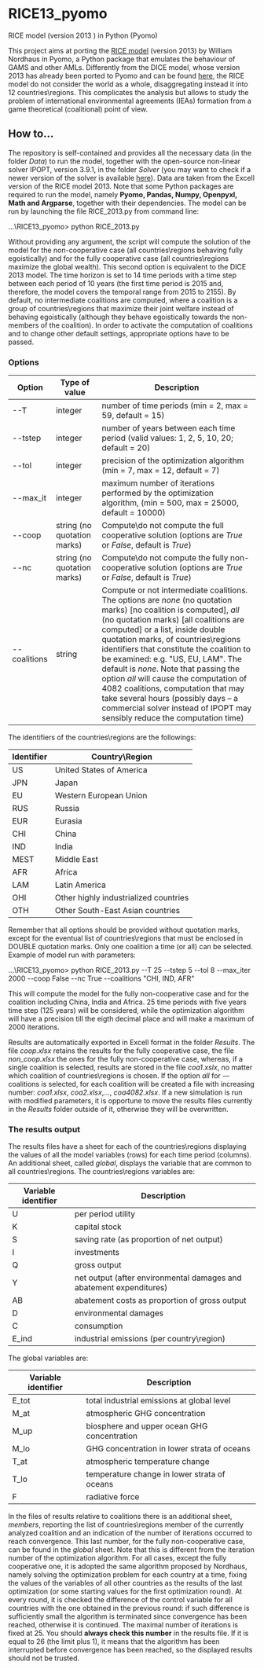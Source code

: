 # RICE13_pyomo
RICE model (version 2013 ) in Python (Pyomo)

This project aims at porting the [RICE model](https://en.wikipedia.org/wiki/DICE_model) (version 2013) by William Nordhaus in Pyomo, a Python package that emulates the behaviour of GAMS and other AMLs.
Differently from the DICE model, whose version 2013 has already been ported to Pyomo and can be found [here](https://github.com/moptimization/pythondice2013implementation), the RICE model do not consider the world as a whole, disaggregating instead it into 12 countries\regions. This complicates the analysis but allows to study the problem of international environmental agreements (IEAs) formation from a game theoretical (coalitional) point of view.

## How to...
The repository is self-contained and provides all the necessary data (in the folder _Data_) to run the model, together with the open-source non-linear solver IPOPT, version 3.9.1, in the folder _Solver_ (you may want to check if a newer version of the solver is available [here]( https://github.com/coin-or/Ipopt)). Data are taken from the Excell version of the RICE model 2013. Note that some Python packages are required to run the model, namely **Pyomo, Pandas, Numpy, Openpyxl, Math and Argparse**, together with their dependencies. 
The model can be run by launching the file RICE_2013.py from command line: 

…\RICE13_pyomo> python RICE_2013.py

Without providing any argument, the script will compute the solution of the model for the non-cooperative case (all countries\regions behaving fully egoistically) and for the fully cooperative case (all countries\regions maximize the global wealth). This second option is equivalent to the DICE 2013 model. The time horizon is set to 14 time periods with a time step between each period of 10 years (the first time period is 2015 and, therefore, the model covers the temporal range from 2015 to 2155). By default, no intermediate coalitions are computed, where a coalition is a group of countries\regions that maximize their joint welfare instead of behaving egoistically (although they behave egoistically towards the non-members of the coalition). In order to activate the computation of coalitions and to change other default settings, appropriate options have to be passed.

### Options
| Option     | Type of value              | Description
|------------ |----------------------------|----------------------------------------------------|
|--T          |integer	                   |number of time periods (min = 2, max = 59, default = 15)|
|--tstep     |integer                    |number of years between each time period (valid values: 1, 2, 5, 10, 20; default = 20)|
|--tol	      |integer	                   |precision of the optimization algorithm (min = 7, max = 12, default = 7)|
|--max_it	  |integer	                   |maximum number of iterations performed by the optimization algorithm, (min = 500, max = 25000, default = 10000)|   
|--coop		    |string (no quotation marks) |Compute\do not compute the full cooperative solution (options are _True_ or _False_, default is _True_)|
|--nc		      |string (no quotation marks) |Compute\do not compute the fully non-cooperative solution (options are _True_ or _False_, default is _True_)|
|--coalitions	|string		                   |Compute or not intermediate coalitions. The options are _none_ (no quotation marks) [no coalition is computed], _all_ (no quotation marks) [all coalitions are computed] or a list, inside double quotation marks, of countries\regions identifiers that constitute the coalition to be examined: e.g. "US, EU, LAM". The default is _none_. Note that passing the option _all_ will cause the computation of 4082 coalitions, computation that may take several hours (possibly days – a commercial solver instead of IPOPT may sensibly reduce the computation time)|

The identifiers of the countries\regions are the followings:

| Identifier | Country\Region |
|------------|----------------|
|US			|United States of America|
|JPN			|Japan|
|EU			|Western European Union|
|RUS		 | Russia|
|EUR		  |Eurasia|
|CHI			|China|
|IND			|India|
|MEST		|Middle East|
|AFR			|Africa|
|LAM		  |Latin America|
|OHI			|Other highly industrialized countries|
|OTH		  |Other South-East Asian countries|

Remember that all options should be provided without quotation marks, except for the eventual list of countries\regions that must be enclosed in DOUBLE quotation marks. Only one coalition a time (or all) can be selected.
Example of model run with parameters:

 …\RICE13_pyomo> python RICE_2013.py --T 25 --tstep 5 --tol 8 --max_iter 2000 --coop False --nc True --coalitions "CHI, IND, AFR"
 
This will compute the model for the fully non-cooperative case and for the coalition including China, India and Africa. 25 time periods with five years time step (125 years) will be considered, while the optimization algorithm will have a precision till the eigth decimal place and will make a maximum of 2000 iterations.
 
Results are automatically exported in Excell format in the folder _Results_. The file _coop.xlsx_ retains the results for the fully cooperative case, the file _non_coop.xlsx_ the ones for the fully non-cooperative case, whereas, if a single coalition is selected, results are stored in the file _coa1.xslx_, no matter which coalition of countries\regions is chosen. If the option _all_ for -–coalitions is selected, for each coalition will be created a file with increasing number: _coa1.xlsx_, _coa2.xlsx_,..., _coa4082.xlsx_. If a new simulation is run with modified parameters, it is opportune to move the results files currently in the _Results_ folder outside of it, otherwise they will be overwritten. 

### The results output
The results files have a sheet for each of the countries\regions displaying the values of all the model variables (rows) for each time period (columns). An additional sheet, called _global_, displays the variable that are common to all countries\regions. 
The countries\regions variables are:    

|Variable identifier|Description|
|------------|----------------|
|U		    |per period utility|
|K		    |capital stock|
|S		    |saving rate (as proportion of net output)|
|I		    |investments|
|Q		    |gross output|
|Y		    |net output (after environmental damages and abatement expenditures)|
|AB		  |abatement costs as proportion of gross output|
|D		    |environmental damages|
|C		    |consumption|
|E_ind		|industrial emissions (per country\region)|

The global variables are:

|Variable identifier|Description|
|------------|----------------|
|E_tot		|total industrial emissions at global level|
|M_at		|atmospheric GHG concentration|
|M_up		|biosphere and upper ocean GHG concentration|
|M_lo		|GHG concentration in lower strata of oceans|
|T_at		|atmospheric temperature change 	|
|T_lo		|temperature change in lower strata of oceans|
|F		    |radiative force|

In the files of results relative to coalitions there is an additional sheet, _members_, reporting the list of countries\regions member of the currently analyzed coalition and an indication of the number of iterations occurred to reach convergence. This last number, for the fully non-cooperative case, can be found in the _global_ sheet. Note that this is different from the iteration number of the optimization algorithm. For all cases, except the fully cooperative one, it is adopted the same algorithm proposed by Nordhaus, namely solving the optimization problem for each country at a time, fixing the values of the variables of all other countries as the results of the last optimization (or some starting values for the first optimization round). At every round, it is checked the difference of the control variable for all countries with the one obtained in the previous round: if such difference is sufficiently small the algorithm is terminated since convergence has been reached, otherwise it is continued. The maximal number of iterations is fixed at 25. You should **always check this number** in the results file. If it is equal to 26 (the limit plus 1), it means that the algorithm has been interrupted before convergence has been reached, so the displayed results should not be trusted. 
